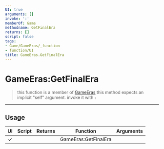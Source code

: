 ```yaml
---
UI: true
arguments: []
invoke: ':'
memberOf: Game
methodname: GetFinalEra
returns: []
script: false
tags:
- Game/GameEras/_function
- function/UI
title: GameEras.GetFinalEra
---
```

# GameEras:GetFinalEra
> this function is a member of [GameEras](civ-6/lua/GameEras.md)
> this method expects an implicit "self" argument. invoke it with `:`
-----
## Usage
|  UI | Script | Returns | Function | Arguments |
|:---:|:------:|-------:|:--------:|:---------|
|✓| ||GameEras:GetFinalEra||
